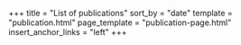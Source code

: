 +++
title = "List of publications"
sort_by = "date"
template = "publication.html"
page_template = "publication-page.html"
insert_anchor_links = "left"
+++